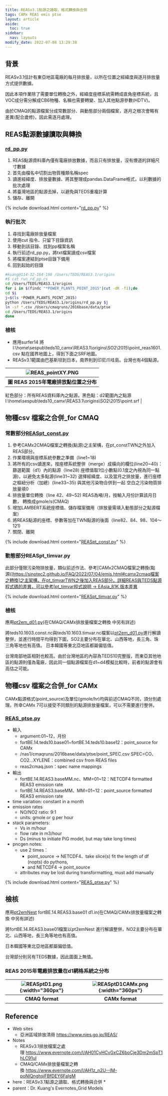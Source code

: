 ```yaml
---
title: REASv3.1點源之讀取、格式轉換與合併
tags: CAMx REAS emis ptse
layout: article
aside:
  toc: true
sidebar:
  nav: layouts
modify_date: 2022-07-08 13:29:38
---
```


## 背景

REASv3.1估計有東亞地區電廠的每月排放量，以所在位置之經緯度與逐月排放量方式提供數據。

因此本項作業除了需要單位轉換之外，經緯度座標系統需轉成直角座標系統，且VOC成分需分解成CB6物種、名稱也需要轉變、加入其他點源參數(HDTV)。

由於CMAQ的點源檔案分成常數部分、與動態部分兩個檔案，逐月之根次會略有差異(配合歲修)，因此需逐月處理。

## REAS點源數據讀取與轉換
### [rd_pp.py](https://github.com/sinotec2/Focus-on-Air-Quality/blob/main/Global_Regional_Emission/REAS/rd_pp.py)
1. REAS點源資料庫內僅有電廠排放數據，而且只有排放量，沒有煙道的詳細尺寸數據
2. 首先由檔名中切割出物質種類名稱spec
3. 讀進經緯度、排放量數據、將其整理成pandas.DataFrame格式，以利數據的批次處理
4. 將臺灣地區的點源去掉，以避免與TEDS重複計算
5. 儲存、離開

{% include download.html content="[rd_pp.py](https://github.com/sinotec2/Focus-on-Air-Quality/blob/main/Global_Regional_Emission/REAS/rd_pp.py)" %}

### 執行批次
1. 尋找到電廠排放量檔案
2. 使用cut 指令、只留下目錄資訊
3. 移動到該目錄、找到pp檔案名稱
4. 執行前述rd_pp.py，將txt檔案讀成csv檔案
5. 將檔案連結到ptse目錄下備用
6. 回到起始的目錄

```bash
#kuang@114-32-164-198 /Users/TEDS/REAS3.1/origins
#$ cat run_rd_pp.cs
cd /Users/TEDS/REAS3.1/origins
for i in $(findc "*POWER_PLANTS_POINT_2015"|cut -dR -f1);do
cd $i
j=$(ls *POWER_PLANTS_POINT_2015)
python /Users/TEDS/REAS3.1/origins/rd_pp.py $j
ln -sf *.csv /Users/cmaqruns/2016base/data/ptse
cd /Users/TEDS/REAS3.1/origins
done
```
### 檢核
- 應用surfer14
將I:\home\sespub\teds10_camx\REAS3.1\origins\SO2\2015\point_reas1601.csv 點在國界地圖上，得到下面之SRF地圖。
- REASv3.1範圍由巴基斯坦到日本，南界則到印尼爪哇島。台灣也有4個點源。

| ![REAS_pointXY.PNG](https://github.com/sinotec2/Focus-on-Air-Quality/raw/main/assets/images/REAS_pointXY.PNG) |
|:--:|
| <b>圖 REAS 2015年電廠排放點位置之分布</b>
紅色部分：所有REAS資料庫內之點源。黑色點：d2範圍內之點源
I:\home\sespub\teds10_camx\REAS3.1\origins\SO2\2015\point.srf |

## 物種csv 檔案之合併_for CMAQ
### 常數部分[REASpt_const.py](https://github.com/sinotec2/Focus-on-Air-Quality/blob/main/Global_Regional_Emission/REAS/REASpt_const.py)
1. 參考CAMx2CMAQ檔案之轉換(點源)之主架構，在pt_constTWN之外加入REAS部分。
2. 作業環境與座標系統參數之準備（line1~18)
3. 將所有的csv讀進來，按座標系統整併（merge）成橫向的欄位(line20~40)：
   篩選範圍（d1）內的點源（line28)
   座標值取1位小數點(0.1度之內視為同一點源)，以避免太多點源(line31~32)
   選擇經緯度、以及當月之排放量，進行座標之樞紐分析（加總）(line33~35)
   與其他污染物合併到一起
   空白之污染物質排放量填0
4. 排放量單位轉換（line 42、49~52)
   REAS為噸/月，按輸入月份計算該月日數，
   轉換成gmole/s(CMAQ)
5. 增加LAMBERT系統座標值、儲存檔案備用（排放量需填入動態部分之點源檔案）
6. 將REAS點源的座標、參數等加在TWN點源的後面（line82、84、98、104～121)
7. 關閉、離開

{% include download.html content="[REASpt_const.py](https://github.com/sinotec2/Focus-on-Air-Quality/blob/main/Global_Regional_Emission/REAS/REASpt_const.py)" %}

### 動態部分REASpt_timvar.py
此部分僅限污染物排放量，類似前述作法、參考[CAMx2CMAQ檔案之轉換(點源)][https://sinotec2.github.io/FAQ/2022/07/04/emis.html#camx2cmaq檔案之轉換]之主架構，在pt_timvarTWN之後加入REAS部分。詳細REAS與TEDS點源程式碼的差異，可以參考[pt_timvar程式說明 -> EAsia_81K 版本差異](https://sinotec2.github.io/FAQ/2022/07/07/pt_timvar.py.html#easia_81k-版本差異)

{% include download.html content="[REASpt_timvar.py](https://github.com/sinotec2/Focus-on-Air-Quality/blob/main/Global_Regional_Emission/REAS/REASpt_timvar.py)" %}

### 檢核
應用[pt2em_d01.py](https://github.com/sinotec2/Focus-on-Air-Quality/blob/main/GridModels/PTSE/pt2em_d01.py)(在CMAQ/CAMx排放量檔案之轉換 中另有詳述)

將teds10.1603.const.nc與teds10.1603.timvar.nc檔案以[pt2em_d01.py](https://github.com/sinotec2/Focus-on-Air-Quality/blob/main/GridModels/PTSE/pt2em_d01.py)進行解讀整併，並進行時間平均得到下圖，SO2主要分布在華北、山西等地，長三角、珠三角等地也有高值。
日本韓國等東北亞地區都屬偏低值。

台灣南部地區相對也較高。由於台灣地區的內容為TEDS10完整版，而東亞其他地區的點源則僅為電廠，因此同一個點源檔案在d1~d4模擬比較時，前者的點源會有高估之可能。


## 物種csv 檔案之合併_for CAMx
CAMx點源格式(point_source)及單位(gmole/hr)均與前述CMAQ不同，須分別處理。所幸CAMx 7可以接受不同類別的點源排放量檔案，可以不需要進行整併。

### [REAS_ptse.py](https://github.com/sinotec2/Focus-on-Air-Quality/blob/main/Global_Regional_Emission/REAS/REAS_ptse.py)
- 輸入
  - argument:01~12，月份
  - fortBE.14.teds10.base01~fortBE.14.teds10.base12：point_source for CAMx
  - /nas1/cmaqruns/2016base/data/ptse/point_SPEC.csv SPEC=CO、CO2...XYLENE：combined csv from REAS files
  - reas2cmaq.json：spec name mappings
- 輸出
  - fortBE.14.REAS3.baseMM.nc、MM=01~12：NETCDF4 formatted REAS3 emission rate
  - fortBE.14.REAS3.baseMM、MM=01~12：point_source formatted REAS3 emission rate
- time variation: constant in a month
- emission rates
  - NO/NO2 ratio: 9:1
  - units: gmole or g per hour
- stack parameters:
  - Vs in m/hour
  - flow rate in m3/hour
  - Ds (minus to initiate PiG model, but may take long times)
- pncgen notes:
  - use 2 times：
    - point_source -> NETCDF4、take slice(s) fit the length of df (nopts)
  do pythons,
    - and NETCDF4 -> point_source
  - attributes may be lost during transformatting, must add manually

{% include download.html content="[REAS_ptse.py](https://github.com/sinotec2/Focus-on-Air-Quality/blob/main/Global_Regional_Emission/REAS/REAS_ptse.py)" %}


## 檢核
應用[pt2emNest](https://sinotec2.github.io/FAQ/2022/07/04/emis.html#pt2emf) fortBE.14.REAS3.base01 d1.in(在CMAQ/CAMx排放量檔案之轉換 中另有詳述)

將fortBE.14.REAS3.base01檔案以pt2emNest 進行解讀整併，NO2主要分布在華北、山西等地，長三角等地也有高值。

日本韓國等東北亞地區都屬偏低值。

台灣部分則另有TEDS數據，因此圖面上無值。

### REAS 2015年電廠排放量在d1網格系統之分布

| ![REASptD1.png](https://github.com/sinotec2/Focus-on-Air-Quality/raw/main/assets/images/REASptD1.png){:width="360px"} |![REASptD1CAMx.png](https://github.com/sinotec2/Focus-on-Air-Quality/raw/main/assets/images/REASptD1CAMx.png){:width="360px"} |
|:--:|:--:|
| <b>CMAQ format</b>| <b>CAMx format</b>|

## Reference
- Web sites
  - 亞洲區域排放清冊 https://www.nies.go.jp/REAS/
- Notes
  - REASv3.1排放檔案之處理 https://www.evernote.com/l/AH01CyHCvGxCZ6boCje3Dm2mSpT1hLC91uI
  - CMAQ/CAMx排放量檔案之轉換 https://www.evernote.com/l/AH1z_n2U--lM-poNlQnghsjFBfDEY6FalgM
- here：REASv3.1點源之讀取、格式轉換與合併 *
- parent：Dr. Kuang's Evernotes_Grid Models

